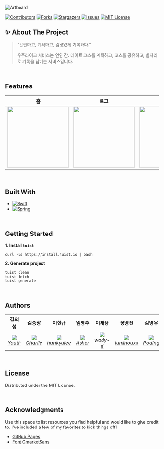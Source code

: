 ![Artboard](https://user-images.githubusercontent.com/85096805/202494816-e0908d01-e9c7-4169-af11-82c2af476998.png)
<br/>

[![Contributors][contributors-shield]][contributors-url]
[![Forks][forks-shield]][forks-url]
[![Stargazers][stars-shield]][stars-url]
[![Issues][issues-shield]][issues-url]
[![MIT License][license-shield]][license-url]


<!-- ABOUT THE PROJECT -->
## ✨ About The Project
> "간편하고, 계획하고, 감성있게 기록하다."
>
> 우주라이크 서비스는 연인 간. 데이트 코스를 계획하고, 코스를 공유하고, 별자리로 기록을 남기는 서비스입니다.
<br/>

## Features

| 홈 | 로그 | 코스계획 | 코스후기 |
|:---:|:---:|:---:|:---:|
| <img width="200" src="https://user-images.githubusercontent.com/77485339/204939399-603e3a44-fe06-4dc6-bdaa-d1c3fbd393d4.jpeg"> |  <img width="200" src="https://user-images.githubusercontent.com/85096805/202517592-ad820262-f321-4adb-9c4e-1bb01ea62644.png"> | <img width="200" src="https://user-images.githubusercontent.com/77485339/204938912-958bad88-a982-420e-bf3e-78fc7766f2d0.jpeg"> |  <img width="200" src="https://user-images.githubusercontent.com/77485339/204939630-413c55e9-9845-4902-a6d8-77fbd6a121af.jpeg"> |

<br/>

## Built With

* [![Swift][Swift.com]][Swift-url]
* [![Spring][Spring.com]][Spring-url]
<br/>

## Getting Started

<b> 1. Install `tuist` </b>

```
curl -Ls https://install.tuist.io | bash 
```

<b> 2. Generate project </b>

```
tuist clean
tuist fetch
tuist generate
```

<br/>


## Authors
<p align="center">
<table>
    <tr align="center">
        <td><B>김의성<B></td>
        <td><B>김승창<B></td>
        <td><B>이한규<B></td>
        <td><B>임영후<B></td>
        <td><B>이재용<B></td>
        <td><B>정영진<B></td>
        <td><B>김영우<B></td>
    </tr>
    <tr align="center">
        <td>
            <img src="https://github.com/kimscastle.png?size=100">
            <br>
            <a href="https://github.com/kimscastle"><I>Youth</I></a>
        </td>
        <td>
            <img src="https://github.com/LentoAssai.png?size=100">
            <br>
            <a href="https://github.com/LentoAssai"><I>Charlie</I></a>
        </td>
        <td>
            <img src="https://github.com/kyustudyo.png?size=100">
            <br>
            <a href="https://github.com/kyustudyo"><I>hankyulee</I></a>
        </td>
        <td>
            <img src="https://github.com/Asher3576.png?size=100">
            <br>
            <a href="https://github.com/Asher3576"><I>Asher</I></a>
        </td>
        <td>
            <img src="https://github.com/wody-d.png?size=100">
            <br>
            <a href="https://github.com/wody-d"><I>wody-d</I></a>
        </td>
        <td>
            <img src="https://github.com/luminouxx.png?size=100">
            <br>
            <a href="https://github.com/luminouxx"><I>luminouxx</I></a>
        </td>
        <td>
            <img src="https://github.com/Yeongwoo-Poding.png?size=100">
            <br>
            <a href="https://github.com/Yeongwoo-Poding"><I>Poding</I></a>
        </td>
    </tr>
</table>
</p>

<br/>


## License

Distributed under the MIT License.

<br/>


<!-- ACKNOWLEDGMENTS -->
## Acknowledgments

Use this space to list resources you find helpful and would like to give credit to. I've included a few of my favorites to kick things off!

* [GitHub Pages](https://pages.github.com)
* [Font GmarketSans](http://company.gmarket.co.kr/company/about/company/company--font.asp)


<br/>

<!-- MARKDOWN LINKS & IMAGES -->
[contributors-shield]: https://img.shields.io/github/contributors/DeveloperAcademy-POSTECH/MacC-Team-Trying-iOS.svg?style=for-the-badge
[contributors-url]: https://github.com/DeveloperAcademy-POSTECH/MacC-Team-Trying-iOS/graphs/contributors
[forks-shield]: https://img.shields.io/github/forks/DeveloperAcademy-POSTECH/MacC-Team-Trying-iOS.svg?style=for-the-badge
[forks-url]: https://github.com/DeveloperAcademy-POSTECH/MacC-Team-Trying-iOS/network/members
[stars-shield]: https://img.shields.io/github/stars/oDeveloperAcademy-POSTECH/MacC-Team-Trying-iOS.svg?style=for-the-badge
[stars-url]: https://github.com/DeveloperAcademy-POSTECH/MacC-Team-Trying-iOS/stargazers
[issues-shield]: https://img.shields.io/github/issues/DeveloperAcademy-POSTECH/MacC-Team-Trying-iOS.svg?style=for-the-badge
[issues-url]: https://github.com/DeveloperAcademy-POSTECH/MacC-Team-Trying-iOS/issues
[license-shield]: https://img.shields.io/github/license/DeveloperAcademy-POSTECH/MacC-Team-Trying-iOS.svg?style=for-the-badge
[license-url]: https://github.com/DeveloperAcademy-POSTECH/MacC-Team-Trying-iOS/blob/master/LICENSE.txt
[product-screenshot]: images/screenshot.png



[Next.js]: https://img.shields.io/badge/next.js-000000?style=for-the-badge&logo=nextdotjs&logoColor=white
[Next-url]: https://nextjs.org/
[React.js]: https://img.shields.io/badge/React-20232A?style=for-the-badge&logo=react&logoColor=61DAFB
[React-url]: https://reactjs.org/
[Vue.js]: https://img.shields.io/badge/Vue.js-35495E?style=for-the-badge&logo=vuedotjs&logoColor=4FC08D
[Vue-url]: https://vuejs.org/
[Angular.io]: https://img.shields.io/badge/Angular-DD0031?style=for-the-badge&logo=angular&logoColor=white
[Angular-url]: https://angular.io/
[Svelte.dev]: https://img.shields.io/badge/Svelte-4A4A55?style=for-the-badge&logo=svelte&logoColor=FF3E00
[Svelte-url]: https://svelte.dev/
[Laravel.com]: https://img.shields.io/badge/Laravel-FF2D20?style=for-the-badge&logo=laravel&logoColor=white
[Laravel-url]: https://laravel.com
[Bootstrap.com]: https://img.shields.io/badge/Bootstrap-563D7C?style=for-the-badge&logo=bootstrap&logoColor=white
[Bootstrap-url]: https://getbootstrap.com
[JQuery.com]: https://img.shields.io/badge/jQuery-0769AD?style=for-the-badge&logo=jquery&logoColor=white
[JQuery-url]: https://jquery.com 
[Swift.com]: https://img.shields.io/badge/Swift-FF2D20?style=for-the-badge&logo=swift&logoColor=white
[Swift-url]: https://developer.apple.com/kr/swift/
[Spring.com]: https://img.shields.io/badge/Spring-00FF00?style=for-the-badge&logo=Spring&logoColor=white
[Spring-url]: https://spring.io/


